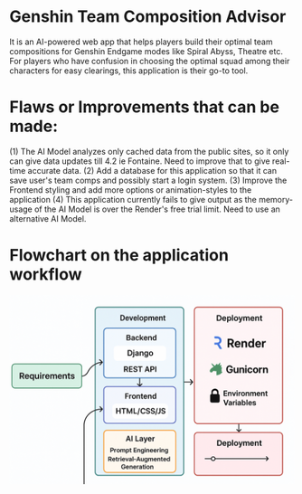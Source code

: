 # Genshin Team Composition Advisor
It is an AI-powered web app that helps players build their optimal team compositions for Genshin Endgame modes like Spiral Abyss, Theatre etc. For players who have confusion in choosing the optimal squad among their characters for easy clearings, this application is their go-to tool.


# Flaws or Improvements that can be made:
(1) The AI Model analyzes only cached data from the public sites, so it only can give data updates till 4.2 ie Fontaine. Need to improve that to give real-time accurate data.
(2) Add a database for this application so that it can save user's team comps and possibly start a login system.
(3) Improve the Frontend styling and add more options or animation-styles to the application
(4) This application currently fails to give output as the memory-usage of the AI Model is over the Render's free trial limit. Need to use an alternative AI Model.

# Flowchart on the application workflow

![Workflow Diagram](./Worflow.png)
